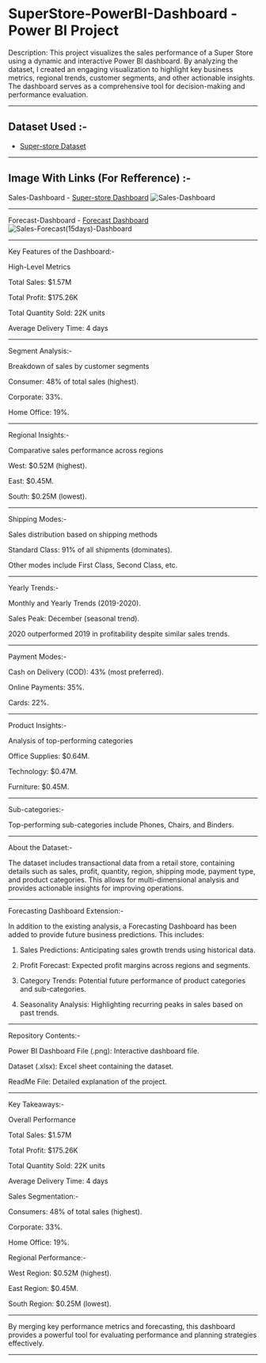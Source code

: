 # SuperStore-PowerBI-Dashboard - Power BI Project

Description: 
This project visualizes the sales performance of a Super Store using a dynamic and interactive Power BI dashboard. By analyzing the dataset, I created an engaging visualization to highlight key business metrics, regional trends, customer segments, and other actionable insights. The dashboard serves as a comprehensive tool for decision-making and performance evaluation.

---

## Dataset Used :- 
- <a href="https://github.com/DipanjanBasak-git/SuperStore-PowerBI-Dashboard/blob/main/SuperStore%20Sales%20DataSet.xlsx"> Super-store Dataset</a>
---

## Image With Links (For Refference) :-
Sales-Dashboard - <a href="https://github.com/DipanjanBasak-git/SuperStore-PowerBI-Dashboard/blob/main/Sales-Dashboard.png"> Super-store Dashboard</a>
![Sales-Dashboard](https://github.com/user-attachments/assets/6e3a9d97-bf8b-458c-ac88-6c51df88e787)

---
Forecast-Dashboard - <a href="https://github.com/DipanjanBasak-git/SuperStore-PowerBI-Dashboard/blob/main/Sales-Forecast(15days)-Dashboard.png"> Forecast Dashboard </a>
![Sales-Forecast(15days)-Dashboard](https://github.com/user-attachments/assets/79eb1035-317c-4641-8f2f-d17415b4ba6e)


---

Key Features of the Dashboard:-

High-Level Metrics

Total Sales: $1.57M

Total Profit: $175.26K

Total Quantity Sold: 22K units

Average Delivery Time: 4 days

---
Segment Analysis:-

Breakdown of sales by customer segments

Consumer: 48% of total sales (highest).

Corporate: 33%.

Home Office: 19%.

---

Regional Insights:-

Comparative sales performance across regions

West: $0.52M (highest).

East: $0.45M.

South: $0.25M (lowest).

---

Shipping Modes:-

Sales distribution based on shipping methods

Standard Class: 91% of all shipments (dominates).

Other modes include First Class, Second Class, etc.

---

Yearly Trends:-

Monthly and Yearly Trends (2019-2020).

Sales Peak: December (seasonal trend).

2020 outperformed 2019 in profitability despite similar sales trends.

---

Payment Modes:-

Cash on Delivery (COD): 43% (most preferred).

Online Payments: 35%.

Cards: 22%.

---

Product Insights:-

Analysis of top-performing categories

Office Supplies: $0.64M.

Technology: $0.47M.

Furniture: $0.45M.

---

Sub-categories:-

Top-performing sub-categories include Phones, Chairs, and Binders.




---

About the Dataset:-

The dataset includes transactional data from a retail store, containing details such as sales, profit, quantity, region, shipping mode, payment type, and product categories. This allows for multi-dimensional analysis and provides actionable insights for improving operations.


---

Forecasting Dashboard Extension:-

In addition to the existing analysis, a Forecasting Dashboard has been added to provide future business predictions. This includes:

1. Sales Predictions: Anticipating sales growth trends using historical data.


2. Profit Forecast: Expected profit margins across regions and segments.


3. Category Trends: Potential future performance of product categories and sub-categories.


4. Seasonality Analysis: Highlighting recurring peaks in sales based on past trends.



---

Repository Contents:-

Power BI Dashboard File (.png): Interactive dashboard file.

Dataset (.xlsx): Excel sheet containing the dataset.

ReadMe File: Detailed explanation of the project.



---

Key Takeaways:-

Overall Performance

Total Sales: $1.57M

Total Profit: $175.26K

Total Quantity Sold: 22K units

Average Delivery Time: 4 days


Sales Segmentation:-

Consumers: 48% of total sales (highest).

Corporate: 33%.

Home Office: 19%.


Regional Performance:-

West Region: $0.52M (highest).

East Region: $0.45M.

South Region: $0.25M (lowest).



---

By merging key performance metrics and forecasting, this dashboard provides a powerful tool for evaluating performance and planning strategies effectively.


---
